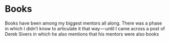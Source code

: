 # Books

Books have been among my biggest mentors all along. There was a phase in which I didn’t know to articulate it that way — until I came across a post of Derek Sivers in which he also mentions that his mentors were also books

